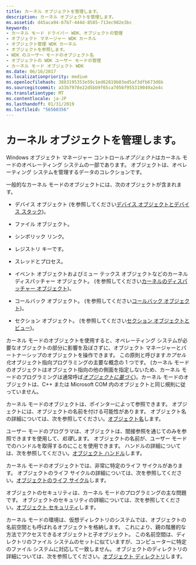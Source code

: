 ```yaml
---
title: カーネル オブジェクトを管理します。
description: カーネル オブジェクトを管理します。
ms.assetid: d45aca94-67b7-444d-8585-713ec982e3bc
keywords:
- カーネル モード ドライバー WDK、オブジェクトの管理
- オブジェクト マネージャー WDK カーネル
- オブジェクト管理 WDK カーネル
- オブジェクトを参照します。
- WDK のユーザー モードのオブジェクト名
- オブジェクトの WDK ユーザー モードの管理
- カーネル モード オブジェクト WDK
ms.date: 06/16/2017
ms.localizationpriority: medium
ms.openlocfilehash: 3883195353e59c1ed62819b03ed5af3dfb673d6b
ms.sourcegitcommit: a33b7978e22d5bb9f65ca7056f955319049a2e4c
ms.translationtype: MT
ms.contentlocale: ja-JP
ms.lasthandoff: 01/31/2019
ms.locfileid: "56560356"
---
```

# <a name="managing-kernel-objects"></a>カーネル オブジェクトを管理します。





Windows オブジェクト マネージャー コントロール*オブジェクト*はカーネル モードのオペレーティング システムの一部であります。 オブジェクトは、オペレーティング システムを管理するデータのコレクションです。

一般的なカーネル モードのオブジェクトには、次のオブジェクトが含まれます。

-   デバイス オブジェクト (を参照してください[デバイス オブジェクトとデバイス スタック](device-objects-and-device-stacks.md))。

-   ファイル オブジェクト。

-   シンボリック リンク。

-   レジストリ キーです。

-   スレッドとプロセス。

-   イベント オブジェクトおよびミュー テックス オブジェクトなどのカーネル ディスパッチャー オブジェクト。 (を参照してください[カーネルのディスパッチャー オブジェクト](kernel-dispatcher-objects.md))。

-   コールバック オブジェクト。 (を参照してください[コールバック オブジェクト](callback-objects.md))。

-   セクション オブジェクト。 (を参照してください[セクション オブジェクトとビュー](section-objects-and-views.md))。

カーネル モードのオブジェクトを使用すると、オペレーティング システムが必要なオブジェクトの部分に影響を及ぼさずに、オブジェクト マネージャーとパートナーシップのオブジェクトを操作できます。 この原則と呼びます*カプセル化*オブジェクト指向プログラミングの主要な概念の 1 つです。 (カーネル モードのオブジェクトはオブジェクト指向の他の側面を指定しないため、カーネル モードのプログラミングは通常呼ば[*オブジェクトに基づく*](object-based.md))。カーネル モードのオブジェクトは、C++ または Microsoft COM 内のオブジェクトと同じ規則に従っていません。

カーネル モードのオブジェクトは、ポインターによって参照できます。 オブジェクトには、オブジェクトの名前を付ける可能性があります。 オブジェクト名の詳細については、次を参照してください。[オブジェクト名](object-names.md)します。

ユーザー モードのプログラマは、オブジェクトは、間接参照を通じてのみを参照できますを使用して、*処理*します。 オブジェクトの名前が、ユーザー モードでのハンドルを取得するのにことを使用できます。 ハンドルの詳細については、次を参照してください。[オブジェクト ハンドル](object-handles.md)します。

カーネル モードのオブジェクトでは、非常に特定のライフ サイクルがあります。 オブジェクトのライフ サイクルの詳細については、次を参照してください。[オブジェクトのライフ サイクル](life-cycle-of-an-object.md)します。

オブジェクトのセキュリティは、カーネル モードのプログラミングの主な問題です。 オブジェクトのセキュリティの詳細については、次を参照してください。[オブジェクト セキュリティ](object-security.md)します。

カーネル モードの環境は、仮想ディレクトリのシステムでは、オブジェクトの名前空間とも呼ばれるオブジェクトを格納します。 これにより、親の階層的な方法でアクセスできるオブジェクトと子オブジェクト。 この名前空間は、ディレクトリのファイル システムのセットに似ていますが、コンピューターに特定のファイル システムに対応して一致しません。 オブジェクトのディレクトリの詳細については、次を参照してください。[オブジェクト ディレクトリ](object-directories.md)します。

 

 




